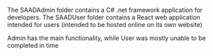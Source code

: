 The SAADAdmin folder contains a C# .net framework application for developers. 
The SAADUser folder contains a React web application intended for users (intended to be hosted online on its own website)

Admin has the main functionality, while User was mostly unable to be completed in time
